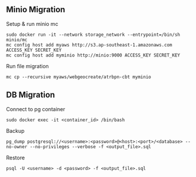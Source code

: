 ## Minio Migration

Setup & run minio mc

    sudo docker run -it --network storage_network --entrypoint=/bin/sh minio/mc
    mc config host add myaws http://s3.ap-southeast-1.amazonaws.com ACCESS_KEY SECRET_KEY
    mc config host add myminio http://minio:9000 ACCESS_KEY SECRET_KEY

Run file migration

    mc cp --recursive myaws/webgeocreate/atrbpn-cbt myminio

## DB Migration

Connect to pg container

    sudo docker exec -it <container_id> /bin/bash

Backup

    pg_dump postgresql://<username>:<password>@<host>:<port>/<database> --no-owner --no-privileges --verbose -f <output_file>.sql

Restore

    psql -U <username> -d <password> -f <output_file>.sql
